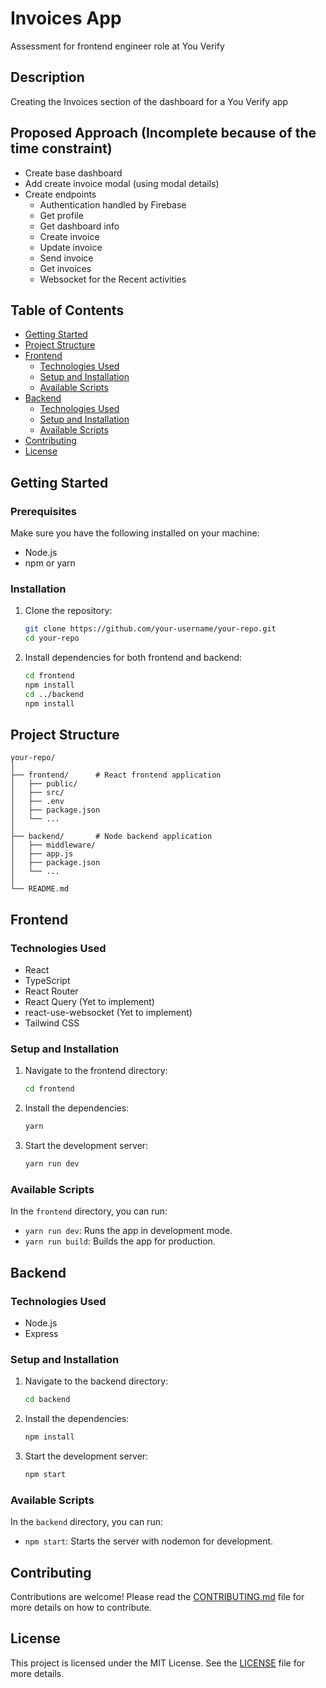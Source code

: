 
# Invoices App

Assessment for frontend engineer role at You Verify

## Description

Creating the Invoices section of the dashboard for a You Verify app  

## Proposed Approach (Incomplete because of the time constraint)
- Create base dashboard 
- Add create invoice modal (using modal details)
- Create endpoints
    - Authentication handled by Firebase
    - Get profile
    - Get dashboard info
    - Create invoice
    - Update invoice
    - Send invoice 
    - Get invoices
    - Websocket for the Recent activities



## Table of Contents

- [Getting Started](#getting-started)
- [Project Structure](#project-structure)
- [Frontend](#frontend)
  - [Technologies Used](#technologies-used)
  - [Setup and Installation](#setup-and-installation)
  - [Available Scripts](#available-scripts)
- [Backend](#backend)
  - [Technologies Used](#technologies-used-1)
  - [Setup and Installation](#setup-and-installation-1)
  - [Available Scripts](#available-scripts-1)
- [Contributing](#contributing)
- [License](#license)

## Getting Started

### Prerequisites

Make sure you have the following installed on your machine:

- Node.js
- npm or yarn

### Installation

1. Clone the repository:
    ```bash
    git clone https://github.com/your-username/your-repo.git
    cd your-repo
    ```

2. Install dependencies for both frontend and backend:
    ```bash
    cd frontend
    npm install
    cd ../backend
    npm install
    ```

## Project Structure

```plaintext
your-repo/
│
├── frontend/      # React frontend application
│   ├── public/
│   ├── src/
│   ├── .env
│   ├── package.json
│   └── ...
│
├── backend/       # Node backend application
│   ├── middleware/
│   ├── app.js
│   ├── package.json
│   └── ...
│
└── README.md
```

## Frontend

### Technologies Used

- React
- TypeScript
- React Router
- React Query (Yet to implement)
- react-use-websocket (Yet to implement)
- Tailwind CSS

### Setup and Installation

1. Navigate to the frontend directory:
    ```bash
    cd frontend
    ```

2. Install the dependencies:
    ```bash
    yarn
    ```

3. Start the development server:
    ```bash
    yarn run dev
    ```

### Available Scripts

In the `frontend` directory, you can run:

- `yarn run dev`: Runs the app in development mode.
- `yarn run build`: Builds the app for production.

## Backend

### Technologies Used

- Node.js
- Express

### Setup and Installation

1. Navigate to the backend directory:
    ```bash
    cd backend
    ```
    

2. Install the dependencies:
    ```bash
    npm install
    ```

3. Start the development server:
    ```bash
    npm start
    ```

### Available Scripts

In the `backend` directory, you can run:

- `npm start`: Starts the server with nodemon for development.


## Contributing

Contributions are welcome! Please read the [CONTRIBUTING.md](CONTRIBUTING.md) file for more details on how to contribute.

## License

This project is licensed under the MIT License. See the [LICENSE](LICENSE) file for more details.
